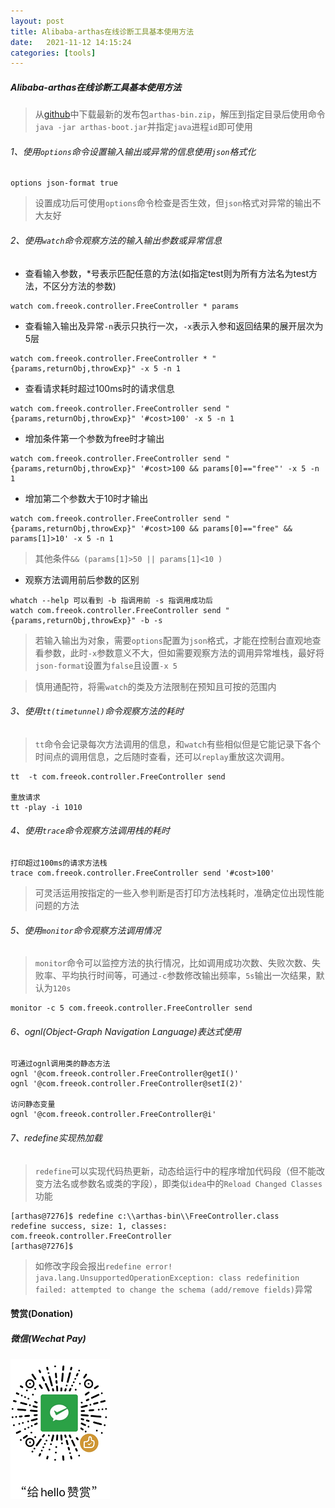 ```yaml
---
layout: post
title: Alibaba-arthas在线诊断工具基本使用方法
date:   2021-11-12 14:15:24
categories: [tools]
---
```


##### Alibaba-arthas在线诊断工具基本使用方法

> 从[github](https://github.com/alibaba/arthas)中下载最新的发布包`arthas-bin.zip`，解压到指定目录后使用命令`java -jar arthas-boot.jar`并指定`java`进程`id`即可使用

###### 1、使用`options`命令设置输入输出或异常的信息使用`json`格式化

```
options json-format true
```

> 设置成功后可使用`options`命令检查是否生效，但`json`格式对异常的输出不大友好

###### 2、使用`watch`命令观察方法的输入输出参数或异常信息

* 查看输入参数，*号表示匹配任意的方法(如指定test则为所有方法名为test方法，不区分方法的参数)

```
watch com.freeok.controller.FreeController * params
```

* 查看输入输出及异常`-n`表示只执行一次，`-x`表示入参和返回结果的展开层次为5层

```
watch com.freeok.controller.FreeController * "{params,returnObj,throwExp}" -x 5 -n 1
```

* 查看请求耗时超过100ms时的请求信息

```
watch com.freeok.controller.FreeController send "{params,returnObj,throwExp}" '#cost>100' -x 5 -n 1
```

* 增加条件第一个参数为free时才输出

```
watch com.freeok.controller.FreeController send "{params,returnObj,throwExp}" '#cost>100 && params[0]=="free"' -x 5 -n 1
```

* 增加第二个参数大于10时才输出

```
watch com.freeok.controller.FreeController send "{params,returnObj,throwExp}" '#cost>100 && params[0]=="free" && params[1]>10' -x 5 -n 1
```

> 其他条件`&& (params[1]>50 || params[1]<10 )`


* 观察方法调用前后参数的区别

```
whatch --help 可以看到 -b 指调用前 -s 指调用成功后
watch com.freeok.controller.FreeController send "{params,returnObj,throwExp}" -b -s
```

> 若输入输出为对象，需要`options`配置为`json`格式，才能在控制台直观地查看参数，此时`-x`参数意义不大，但如需要观察方法的调用异常堆栈，最好将`json-format`设置为`false`且设置`-x 5`

> 慎用通配符，将需`watch`的类及方法限制在预知且可按的范围内


###### 3、使用`tt(timetunnel)`命令观察方法的耗时

> `tt`命令会记录每次方法调用的信息，和`watch`有些相似但是它能记录下各个时间点的调用信息，之后随时查看，还可以`replay`重放这次调用。

```
tt  -t com.freeok.controller.FreeController send

重放请求
tt -play -i 1010
```

###### 4、使用`trace`命令观察方法调用栈的耗时

```
打印超过100ms的请求方法栈
trace com.freeok.controller.FreeController send '#cost>100'  
```

> 可灵活运用按指定的一些入参判断是否打印方法栈耗时，准确定位出现性能问题的方法


###### 5、使用`monitor`命令观察方法调用情况

> `monitor`命令可以监控方法的执行情况，比如调用成功次数、失败次数、失败率、平均执行时间等，可通过`-c`参数修改输出频率，`5s`输出一次结果，默认为`120s`

```
monitor -c 5 com.freeok.controller.FreeController send
```

###### 6、ognl(Object-Graph Navigation Language)表达式使用

```
可通过ognl调用类的静态方法
ognl '@com.freeok.controller.FreeController@getI()'
ognl '@com.freeok.controller.FreeController@setI(2)'

访问静态变量
ognl '@com.freeok.controller.FreeController@i'
```

###### 7、redefine实现热加载

> `redefine`可以实现代码热更新，动态给运行中的程序增加代码段（但不能改变方法名或参数名或类的字段），即类似`idea`中的`Reload Changed Classes`功能

```
[arthas@7276]$ redefine c:\\arthas-bin\\FreeController.class
redefine success, size: 1, classes:
com.freeok.controller.FreeController
[arthas@7276]$
```

> 如修改字段会报出`redefine error! java.lang.UnsupportedOperationException: class redefinition failed: attempted to change the schema (add/remove fields)`异常



#### 赞赏(Donation)


##### 微信(Wechat Pay)

![donation-wechatpay](/assets/img/donate-wechatpay.png)

